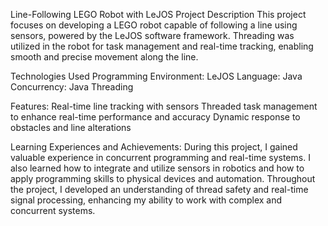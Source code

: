 Line-Following LEGO Robot with LeJOS
Project Description
This project focuses on developing a LEGO robot capable of following a line using sensors, powered by the LeJOS software framework. Threading was utilized in the robot for task management and real-time tracking, enabling smooth and precise movement along the line.

Technologies Used
Programming Environment: LeJOS
Language: Java
Concurrency: Java Threading

Features:
Real-time line tracking with sensors
Threaded task management to enhance real-time performance and accuracy
Dynamic response to obstacles and line alterations

Learning Experiences and Achievements:
During this project, I gained valuable experience in concurrent programming and real-time systems. I also learned how to integrate and utilize sensors in robotics and how to apply programming skills to physical devices and automation. Throughout the project, I developed an understanding of thread safety and real-time signal processing, enhancing my ability to work with complex and concurrent systems.
